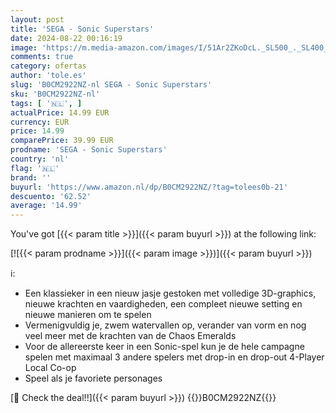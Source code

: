 ```yaml
---
layout: post
title: 'SEGA - Sonic Superstars'
date: 2024-08-22 00:16:19
image: 'https://m.media-amazon.com/images/I/51Ar2ZKoDcL._SL500_._SL400_.jpg'
comments: true
category: ofertas
author: 'tole.es'
slug: 'B0CM2922NZ-nl SEGA - Sonic Superstars'
sku: 'B0CM2922NZ-nl'
tags: [ '🇳🇱', ]
actualPrice: 14.99 EUR
currency: EUR
price: 14.99
comparePrice: 39.99 EUR
prodname: 'SEGA - Sonic Superstars'
country: 'nl'
flag: '🇳🇱'
brand: ''
buyurl: 'https://www.amazon.nl/dp/B0CM2922NZ/?tag=tolees0b-21'
descuento: '62.52'
average: '14.99'
---
```


You've got [{{< param title >}}]({{< param buyurl >}}) at the following link:

[![{{< param prodname >}}]({{< param image >}})]({{< param buyurl >}})

ℹ️:

- Een klassieker in een nieuw jasje gestoken met volledige 3D-graphics, nieuwe krachten en vaardigheden, een compleet nieuwe setting en nieuwe manieren om te spelen
- Vermenigvuldig je, zwem watervallen op, verander van vorm en nog veel meer met de krachten van de Chaos Emeralds
- Voor de allereerste keer in een Sonic-spel kun je de hele campagne spelen met maximaal 3 andere spelers met drop-in en drop-out 4-Player Local Co-op
- Speel als je favoriete personages

[🛒 Check the deal!!]({{< param buyurl >}})
{{<world>}}B0CM2922NZ{{</world>}}
